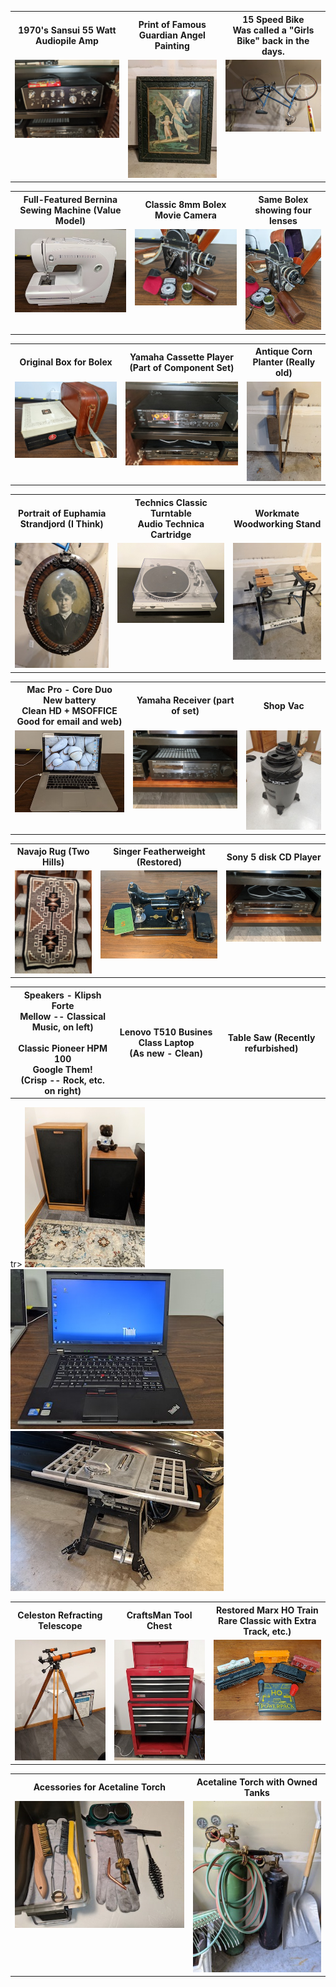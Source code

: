 <table>
<tr>
<th>1970's Sansui 55 Watt Audiopile Amp  </td>
<th>Print of Famous Guardian Angel Painting</td>
<th>15 Speed Bike</br>Was called a "Girls Bike" back in the days.</td>
</tr>

<tr>
<td valign="top">
<a href="./GoodPics/Amp.jpg">
<img src="./GoodPics/ThumbNails/Amp.jpg">
</a>
</td>

<td valign="top">
<a href="./GoodPics/Angel-Guide.jpg">
<img src="./GoodPics/ThumbNails/Angel-Guide.jpg">
</a>
</td>

<td valign="top">
<a href="./GoodPics/BIke.jpg">
<img src="./GoodPics/ThumbNails/BIke.jpg">
</a>
</td>
</table>

<table>
<tr>
<th>Full-Featured Bernina Sewing Machine (Value Model) </td>
<th>Classic 8mm Bolex Movie Camera</td>
<th>Same Bolex showing four lenses</td>
</tr>

<tr>
<td valign="top">
<a href="./GoodPics/Bernina.jpg">
<img src="./GoodPics/ThumbNails/Bernina.jpg">
</a>
</td>

<td valign="top">
<a href="./GoodPics/Bolex-1.jpg">
<img src="./GoodPics/ThumbNails/Bolex-1.jpg">
</a>
</td>

<td valign="top">
<a href="./GoodPics/Bolex-2.jpg">
<img src="./GoodPics/ThumbNails/Bolex-2.jpg">
</a>
</td>

</table>

<table>
<tr>
<th>Original Box for Bolex</td>
<th>Yamaha Cassette Player (Part of Component Set)</td>
<th>Antique Corn Planter (Really old)</td>
</tr>
  
<tr>
<td valign="top">
<a href="./GoodPics/Bolex-3.jpg">
<img src="./GoodPics/ThumbNails/Bolex-3.jpg">
</a>
</td>

<td valign="top">
<a href="./GoodPics/Cassette.jpg">
<img src="./GoodPics/ThumbNails/Cassette.jpg">
</a>
</td>

<td valign="top">
<a href="./GoodPics/Corn-Planter.jpg">
<img src="./GoodPics/ThumbNails/Corn-Planter.jpg">
</a>
</td>
</tr>

</table>

<table>
<tr>
<th>Portrait of Euphamia Strandjord (I Think)</td>
<th>Technics Classic Turntable </br>Audio Technica Cartridge</td>
<th>Workmate Woodworking Stand</td>
</tr>

<td valign="top">
<a href="./GoodPics/Euphamia.jpg">
<img src="./GoodPics/ThumbNails/Euphamia.jpg">
</a>
</td>

<td valign="top">
<a href="./GoodPics/Turntable.jpg">
<img src="./GoodPics/ThumbNails/Turntable.jpg">
</a>
</td>

<td valign="top">
<a href="./GoodPics/Workmate.jpg">
<img src="./GoodPics/ThumbNails/Workmate.jpg">
</a>
</td>
</tr>

</table>

<table>

<tr>
<th>Mac Pro - Core Duo</br> New battery</br>Clean HD + MSOFFICE</br>Good for email and web)</td>
<th>Yamaha Receiver (part of set)</td>
<th>Shop Vac</td>
</tr>

<tr>
<td valign="top">
<a href="./GoodPics/Mac-Pro.jpg">
<img src="./GoodPics/ThumbNails/Mac-Pro.jpg">
</a>
</td>

<td valign="top">
<a href="./GoodPics/Receiver.jpg">
<img src="./GoodPics/ThumbNails/Receiver.jpg">
</a>
</td>

<td valign="top">
<a href="./GoodPics/Shop-Vac.jpg">
<img src="./GoodPics/ThumbNails/Shop-Vac.jpg">
</a>
</td>

</table>

<table>
<tr>
<th>Navajo Rug (Two Hills)</td>
<th>Singer Featherweight (Restored)</td>
  <th>Sony 5 disk CD Player</th>
</tr>

<tr>
<td valign="top">
<a href="./GoodPics/rug.jpg">
<img src="./GoodPics/ThumbNails/rug.jpg">
</a>
</td>

<td valign="top">
<a href="./GoodPics/Singer.jpg">
<img src="./GoodPics/ThumbNails/Singer.jpg">
</a>
</td>

<td valign="top">
<a href="./GoodPics/Sony-CD.jpg">
<img src="./GoodPics/ThumbNails/Sony-CD.jpg">
</a>
</td>
</tr>

</table>

<table>
<tr>
<th>Speakers - Klipsh Forte  </br>Mellow -- Classical Music, on left)</br></br>Classic Pioneer HPM 100 </br>Google Them!</br>(Crisp -- Rock, etc. on  right)</td>
<th>Lenovo T510 Busines Class Laptop</br> (As new - Clean)</td>
<th>Table Saw (Recently refurbished)</td>
</table>tr>
<tr>
<td valign="top">
<a href="./GoodPics/Speakers.jpg">
<img src="./GoodPics/ThumbNails/Speakers.jpg">
</a>
</td>

<td valign="top">
<a href="./GoodPics/T510.jpg">
<img src="./GoodPics/ThumbNails/T510.jpg">
</a>
</td>

<td valign="top">
<a href="./GoodPics/Table-Saw.jpg">
<img src="./GoodPics/ThumbNails/Table-Saw.jpg">
</a>
</td>
</tr>
</table>

<table>
<tr>
<th>Celeston Refracting Telescope</td>
<th>CraftsMan Tool Chest</td>
<th>Restored Marx HO Train</br>Rare Classic with Extra Track, etc.)</td>
</tr>

<tr>
<td valign="top">
<a href="./GoodPics/Telescope-1.jpg">
<img src="./GoodPics/ThumbNails/Telescope-1.jpg">
</a>
</td>

<td valign="top">
<a href="./GoodPics/Tool-Cabinet-1.jpg">
<img src="./GoodPics/ThumbNails/Tool-Cabinet-1.jpg">
</a>
</td>

<td valign="top">
<a href="./GoodPics/Train.jpg">
<img src="./GoodPics/ThumbNails/Train.jpg">
</a>
</td>
</tr>
</table>

<table>
<tr>
<th>Acessories for Acetaline Torch</td>
<th>Acetaline Torch with Owned Tanks</td>

</tr>
<td valign="top">
<a href="./GoodPics/Torch-2.jpg">
<img src="./GoodPics/ThumbNails/Torch-2.jpg">
</a>
</td>

<td valign="top">
<a href="./GoodPics/Torch.jpg">
<img src="./GoodPics/ThumbNails/Torch.jpg">
</a>
</td>
</tr>

</table>

